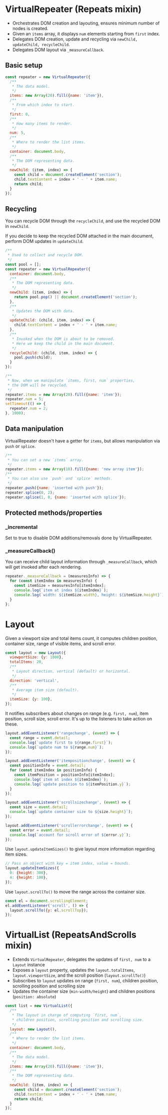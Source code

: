 # VirtualRepeater (Repeats mixin)

- Orchestrates DOM creation and layouting, ensures minimum number of nodes is created.
- Given an `items` array, it displays `num` elements starting from `first` index.
- Delegates DOM creation, update and recycling via `newChild, updateChild, recycleChild`.
- Delegates DOM layout via `_measureCallback`.

## Basic setup

```js
const repeater = new VirtualRepeater({
  /**
   * The data model.
   */
  items: new Array(20).fill({name: 'item'}),
  /**
   * From which index to start.
   */
  first: 0,
  /**
   * How many items to render.
   */
  num: 5,
  /**
   * Where to render the list items.
   */
  container: document.body,
  /**
   * The DOM representing data.
   */
  newChild: (item, index) => {
    const child = document.createElement('section');
    child.textContent = index + ' - ' + item.name;
    return child;
  }
});
```

## Recycling

You can recycle DOM through the `recycleChild`, and use the recycled DOM
in `newChild`.

If you decide to keep the recycled DOM attached in the main document, perform
DOM updates in `updateChild`.

```js
/**
 * Used to collect and recycle DOM.
 */
const pool = [];
const repeater = new VirtualRepeater({
  container: document.body,
  /**
   * The DOM representing data.
   */
  newChild: (item, index) => {
    return pool.pop() || document.createElement('section');
  },
  /**
   * Updates the DOM with data.
   */
  updateChild: (child, item, index) => {
    child.textContent = index + ' - ' + item.name;
  },
  /**
   * Invoked when the DOM is about to be removed.
   * Here we keep the child in the main document.
   */
  recycleChild: (child, item, index) => {
    pool.push(child);
  }
});

/**
 * Now, when we manipulate `items, first, num` properties,
 * the DOM will be recycled.
 */
repeater.items = new Array(20).fill({name: 'item'});
repeater.num = 5;
setTimeout(() => {
  repeater.num = 2;
}, 1000);

```

## Data manipulation

VirtualRepeater doesn't have a getter for `items`, but allows manipulation 
via `push` or `splice`.

```js
/**
 * You can set a new `items` array.
 */
repeater.items = new Array(10).fill({name: 'new array item'});
/**
 * You can also use `push` and `splice` methods.
 */
repeater.push({name: 'inserted with push'});
repeater.splice(0, 2);
repeater.splice(1, 0, {name: 'inserted with splice'});
```

## Protected methods/properties

### _incremental

Set to true to disable DOM additions/removals done by VirtualRepeater.

### _measureCallback()

You can receive child layout information through `_measureCallback`,
which will get invoked after each rendering.
```js
repeater._measureCallback = (measuresInfo) => {
  for (const itemIndex in measuresInfo) {
    const itemSize = measuresInfo[itemIndex];
    console.log(`item at index ${itemIndex}`);
    console.log(`width: ${itemSize.width}, height: ${itemSize.height}`);
  }
};
```

# Layout

Given a viewport size and total items count, it computes children position, container size, range of visible items, and scroll error.

```js
const layout = new Layout({
  viewportSize: {y: 1000},
  totalItems: 20,
  /**
   * Layout direction, vertical (default) or horizontal.
   */
  direction: 'vertical',
  /**
   * Average item size (default).
   */
  itemSize: {y: 100},
});
```

It notifies subscribers about changes on range (e.g. `first, num`), item position, scroll size, scroll error. It's up to the listeners to take action on these.

```js
layout.addEventListener('rangechange', (event) => {
  const range = event.detail;
  console.log(`update first to ${range.first}`);
  console.log(`update num to ${range.num}`);
});

layout.addEventListener('itempositionchange', (event) => {
  const positionInfo = event.detail;
  for (const itemIndex in positionInfo) {
    const itemPosition = positionInfo[itemIndex];
    console.log(`item at index ${itemIndex}`);
    console.log(`update position to ${itemPosition.y}`);
  }
});

layout.addEventListener('scrollsizechange', (event) => {
  const size = event.detail;
  console.log(`update container size to ${size.height}`);
});

layout.addEventListener('scrollerrorchange', (event) => {
  const error = event.detail;
  console.log(`account for scroll error of ${error.y}`);
});
```

Use `layout.updateItemSizes()` to give layout more information regarding item sizes.
```js
// Pass an object with key = item index, value = bounds.
layout.updateItemSizes({
  0: {height: 300},
  4: {height: 100},
});
```

Use `layout.scrollTo()` to move the range across the container size.
```js
const el = document.scrollingElement;
el.addEventListener('scroll', () => {
  layout.scrollTo({y: el.scrollTop});
});
```

# VirtualList (RepeatsAndScrolls mixin)

- Extends `VirtualRepeater`, delegates the updates of `first, num` to a `Layout` instance
- Exposes a `layout` property, updates the `layout.totalItems`, `layout.viewportSize`, and the scroll position (`layout.scrollTo()`)
- Subscribes to `layout` updates on range (`first, num`), children position, scrolling position and scrolling size
- Updates the container size (`min-width/height`) and children positions (`position: absolute`)

```js
const list = new VirtualList({
  /**
   * The layout in charge of computing `first, num`,
   * children position, scrolling position and scrolling size.
   */
  layout: new Layout(),
  /**
   * Where to render the list items.
   */
  container: document.body,
  /**
   * The data model.
   */
  items: new Array(20).fill({name: 'item'}),
  /**
   * The DOM representing data.
   */
  newChild: (item, index) => {
    const child = document.createElement('section');
    child.textContent = index + ' - ' + item.name;
    return child;
  }
});
```
